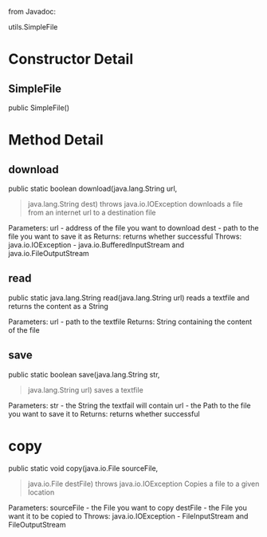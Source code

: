 from Javadoc:

utils.SimpleFile

# Constructor Detail #

## SimpleFile ##
public SimpleFile()

# Method Detail #

## download ##
public static boolean download(java.lang.String url,
> java.lang.String dest)
> throws java.io.IOException
downloads a file from an internet url to a destination file

Parameters:
url - address of the file you want to download
dest - path to the file you want to save it as
Returns:
returns whether successful
Throws:
java.io.IOException - java.io.BufferedInputStream and java.io.FileOutputStream
## read ##
public static java.lang.String read(java.lang.String url)
reads a textfile and returns the content as a String

Parameters:
url - path to the textfile
Returns:
String containing the content of the file
## save ##
public static boolean save(java.lang.String str,
> java.lang.String url)
saves a textfile

Parameters:
str - the String the textfail will contain
url - the Path to the file you want to save it to
Returns:
returns whether successful
# copy #
public static void copy(java.io.File sourceFile,
> java.io.File destFile)
> throws java.io.IOException
Copies a file to a given location

Parameters:
sourceFile - the File you want to copy
destFile - the File you want it to be copied to
Throws:
java.io.IOException - FileInputStream and FileOutputStream